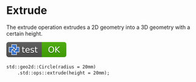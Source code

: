 # Extrude

The extrude operation extrudes a 2D geometry into a 3D geometry with a certain height.

[![test](.test/extrude.svg)](.test/extrude.log)

```µcad,extrude
std::geo2d::Circle(radius = 20mm)
    .std::ops::extrude(height = 20mm);
```

